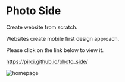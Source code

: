# Photo Side

Create website from scratch.


Websites create mobile first design approach. 


Please click on the link below to view it.

https://pirci.github.io/photo_side/


![homepage](https://user-images.githubusercontent.com/43238947/117162697-4b63ed00-adc3-11eb-8137-ff1a79801782.png)

 
